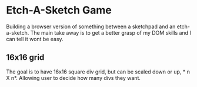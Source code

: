 # Etch-A-Sketch Game

Building a browser version of something between a sketchpad and an etch-a-sketch.
The main take away is to get a better grasp of my DOM skills and I can tell it wont be easy. 

## 16x16 grid
The goal is to have 16x16 square div grid, but can be scaled down or up, * n X n*. Allowing user to decide how many divs they
want. 






